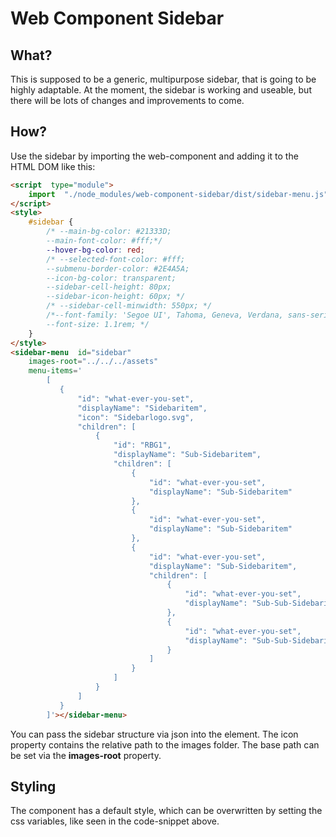 # Web Component Sidebar
## What?

This is supposed to be a generic, multipurpose sidebar, that is going to be highly adaptable. At the moment, the sidebar is working and useable, but there will be lots of changes and improvements to come.

## How?

Use the sidebar by importing the web-component and adding it to the HTML DOM like this:

```html
<script  type="module">
	import  "./node_modules/web-component-sidebar/dist/sidebar-menu.js";
</script>
<style>
	#sidebar {
		/* --main-bg-color: #21333D;
		--main-font-color: #fff;*/
		--hover-bg-color: red;
		/* --selected-font-color: #fff;
		--submenu-border-color: #2E4A5A;
		--icon-bg-color: transparent;
		--sidebar-cell-height: 80px;
		--sidebar-icon-height: 60px; */
		/* --sidebar-cell-minwidth: 550px; */
		/*--font-family: 'Segoe UI', Tahoma, Geneva, Verdana, sans-serif;
		--font-size: 1.1rem; */
	}
</style>
<sidebar-menu  id="sidebar"  
	images-root="../../../assets"  
	menu-items='
		[
		   {
		       "id": "what-ever-you-set",
		       "displayName": "Sidebaritem",
		       "icon": "Sidebarlogo.svg",
		       "children": [
		           {
		               "id": "RBG1",
		               "displayName": "Sub-Sidebaritem",
		               "children": [
		                   {
		                       "id": "what-ever-you-set",
		                       "displayName": "Sub-Sidebaritem"
		                   },
		                   {
		                       "id": "what-ever-you-set",
		                       "displayName": "Sub-Sidebaritem"
		                   },
		                   {
		                       "id": "what-ever-you-set",
		                       "displayName": "Sub-Sidebaritem",
		                       "children": [
		                           {
		                               "id": "what-ever-you-set",
		                               "displayName": "Sub-Sub-Sidebaritem"
		                           },
		                           {
		                               "id": "what-ever-you-set",
		                               "displayName": "Sub-Sub-Sidebaritem"
		                           }
		                       ]
		                   }
		               ]
		           }
		       ]
		   }
		]'></sidebar-menu>
```

You can pass the sidebar structure via json into the element. The icon property contains the relative path to the images folder. The base path can be set via the **images-root** property.

## Styling
The component has a default style, which can be overwritten by setting the css variables, like seen in the code-snippet above.
